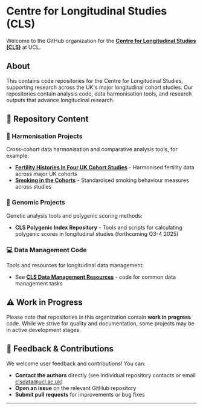 # Centre for Longitudinal Studies (CLS)
Welcome to the GitHub organization for the [**Centre for Longitudinal Studies (CLS)**](https://cls.ucl.ac.uk/) at UCL.

## About

This contains code repositories for the Centre for Longitudinal Studies, supporting research across the UK's major longitudinal cohort studies. Our repositories contain analysis code, data harmonisation tools, and research outputs that advance longitudinal research.

## 📂 Repository Content

### 🔗 Harmonisation Projects
Cross-cohort data harmonisation and comparative analysis tools, for example:
- [**Fertility Histories in Four UK Cohort Studies**](https://github.com/CLS-Data/Fertility-histories-in-four-UK-cohort-studies) - Harmonised fertility data across major UK cohorts
- [**Smoking in the Cohorts**](https://github.com/CLS-Data/smoking-in-the-cohorts) - Standardised smoking behaviour measures across studies

### 🧬 Genomic Projects
Genetic analysis tools and polygenic scoring methods:
- **CLS Polygenic Index Repository** - Tools and scripts for calculating polygenic scores in longitudinal studies (forthcoming Q3-4 2025)

### 💻 Data Management Code
Tools and resources for longitudinal data management:
- See [**CLS Data Management Resources**](https://cls-data.github.io/) - code for common data management tasks

## ⚠️ Work in Progress

Please note that repositories in this organization contain **work in progress** code. While we strive for quality and documentation, some projects may be in active development stages.

## 💬 Feedback & Contributions

We welcome user feedback and contributions! You can:
- **Contact the authors** directly (see individual repository contacts or email clsdata@ucl.ac.uk)
- **Open an issue** on the relevant GitHub repository
- **Submit pull requests** for improvements or bug fixes

---

